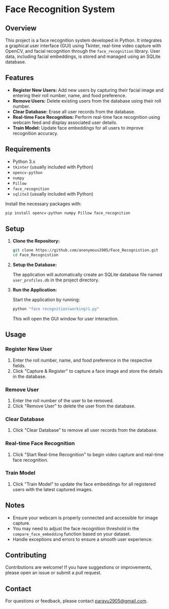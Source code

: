 

# Face Recognition System

## Overview

This project is a face recognition system developed in Python. It integrates a graphical user interface (GUI) using Tkinter, real-time video capture with OpenCV, and facial recognition through the `face_recognition` library. User data, including facial embeddings, is stored and managed using an SQLite database.

## Features

- **Register New Users:** Add new users by capturing their facial image and entering their roll number, name, and food preference.
- **Remove Users:** Delete existing users from the database using their roll number.
- **Clear Database:** Erase all user records from the database.
- **Real-time Face Recognition:** Perform real-time face recognition using webcam feed and display associated user details.
- **Train Model:** Update face embeddings for all users to improve recognition accuracy.

## Requirements

- Python 3.x
- `tkinter` (usually included with Python)
- `opencv-python`
- `numpy`
- `Pillow`
- `face_recognition`
- `sqlite3` (usually included with Python)

Install the necessary packages with:

```bash
pip install opencv-python numpy Pillow face_recognition
```
## Setup

1. **Clone the Repository:**

   ```bash
   git clone https://github.com/anonymous2905/Face_Recognistion.git
   cd Face_Recognistion
   ```

2. **Setup the Database:**

   The application will automatically create an SQLite database file named `user_profiles.db` in the project directory.

3. **Run the Application:**

   Start the application by running:

   ```bash
   python "face recognition(working)1.py"
   ```

   This will open the GUI window for user interaction.

## Usage

### Register New User

1. Enter the roll number, name, and food preference in the respective fields.
2. Click "Capture & Register" to capture a face image and store the details in the database.

### Remove User

1. Enter the roll number of the user to be removed.
2. Click "Remove User" to delete the user from the database.

### Clear Database

1. Click "Clear Database" to remove all user records from the database.

### Real-time Face Recognition

1. Click "Start Real-time Recognition" to begin video capture and real-time face recognition.

### Train Model

1. Click "Train Model" to update the face embeddings for all registered users with the latest captured images.

## Notes

- Ensure your webcam is properly connected and accessible for image capture.
- You may need to adjust the face recognition threshold in the `compare_face_embedding` function based on your dataset.
- Handle exceptions and errors to ensure a smooth user experience.

## Contributing

Contributions are welcome! If you have suggestions or improvements, please open an issue or submit a pull request.

## Contact

For questions or feedback, please contact [parayu2905@gmail.com](mailto:parayu2905@gmail.com).

```
